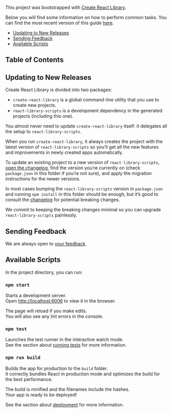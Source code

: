 This project was bootstrapped with [Create React Library].

Below you will find some information on how to perform common tasks.
You can find the most recent version of this guide [here](https://github.com/iddan/create-react-library/blob/master/packages/react-libarary-scripts/template/README.md).

* [Updating to New Releases](#updating-to-new-releases)
* [Sending Feedback](#sending-feedback)
* [Available Scripts](#available-scripts)

## Table of Contents

## Updating to New Releases

Create React Library is divided into two packages:

* `create-react-library` is a global command-line utility that you use to create new projects.
* `react-library-scripts` is a development dependency in the generated projects (including this one).

You almost never need to update `create-react-library` itself: it delegates all the setup to `react-library-scripts`.

When you run `create-react-library`, it always creates the project with the latest version of `react-library-scripts` so you’ll get all the new features and improvements in newly created apps automatically.

To update an existing project to a new version of `react-library-scripts`, [open the changelog](https://github.com/iddan/create-react-app/blob/master/CHANGELOG.md), find the version you’re currently on (check `package.json` in this folder if you’re not sure), and apply the migration instructions for the newer versions.

In most cases bumping the `react-library-scripts` version in `package.json` and running `npm install` in this folder should be enough, but it’s good to consult the [changelog](https://github.com/iddan/create-react-app/blob/master/CHANGELOG.md) for potential breaking changes.

We commit to keeping the breaking changes minimal so you can upgrade `react-library-scripts` painlessly.

## Sending Feedback

We are always open to [your feedback](https://github.com/iddan/create-react-app/issues).

## Available Scripts

In the project directory, you can run:

### `npm start`

Starts a development server.<br>
Open [http://localhost:6006](http://localhost:6006) to view it in the browser.

The page will reload if you make edits.<br>
You will also see any lint errors in the console.

### `npm test`

Launches the test runner in the interactive watch mode.<br>
See the section about [running tests](#running-tests) for more information.

### `npm run build`

Builds the app for production to the `build` folder.<br>
It correctly bundles React in production mode and optimizes the build for the best performance.

The build is minified and the filenames include the hashes.<br>
Your app is ready to be deployed!

See the section about [deployment](#deployment) for more information.

[create react library]: https://github.com/iddan/create-react-library
